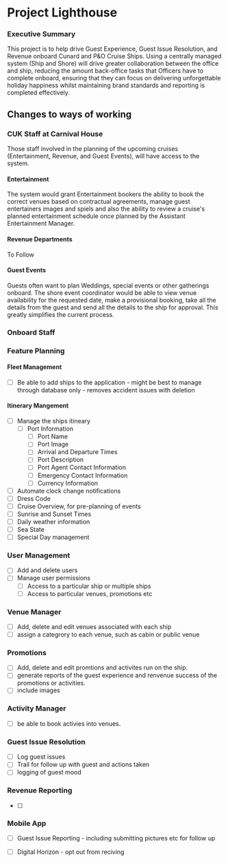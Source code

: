 # Project Lighthouse

### Executive Summary

This project is to help drive Guest Experience, Guest Issue Resolution, and Revenue onboard Cunard and P&O Cruise Ships. Using a centrally managed system (Ship and Shore) will drive greater collaboration between the office and ship, reducing the amount back-office tasks that Officers have to complete onboard, ensuring that they can focus on delivering unforgettable holiday happiness whilst maintaining brand standards and reporting is completed effectively. 

## Changes to ways of working

### CUK Staff at Carnival House

Those staff involved in the planning of the upcoming cruises (Entertainment, Revenue, and Guest Events), will have access to the system. 

#### Entertainment
The system would grant Entertainment bookers the ability to book the correct venues based on contractual agreements, manage guest entertainers images and spiels and also the ability to review a cruise's planned entertainment schedule once planned by the Assistant Entertainment Manager. 

#### Revenue Departments
To Follow


#### Guest Events
Guests often want to plan Weddings, special events or other gatherings onboard.  The shore event coordinator would be able to view venue availability for the requested date, make a provisional booking, take all the details from the guest and send all the details to the ship for approval. This greatly simplifies the current process.

### Onboard Staff


### Feature Planning

#### Fleet Management
- [ ] Be able to add ships to the application - might be best to manage through database only - removes accident issues with deletion

#### Itinerary Mangement
- [ ] Manage the ships itineary
    - [ ] Port Information
        - [ ] Port Name
        - [ ] Port Image
        - [ ] Arrival and Departure Times
        - [ ] Port Description
        - [ ] Port Agent Contact Information
        - [ ] Emergency Contact Information
        - [ ] Currency Information
- [ ] Automate clock change notifications
- [ ] Dress Code
- [ ] Cruise Overview, for pre-planning of events
- [ ] Sunrise and Sunset Times
- [ ] Daily weather information
- [ ] Sea State
- [ ] Special Day management

### User Management
- [ ] Add and delete users
- [ ] Manage user permissions
    - [ ] Access to a particular ship or multiple ships
    - [ ] Access to particular venues, promotions etc 

### Venue Manager
- [ ] Add, delete and edit venues associated with each ship
- [ ] assign a categrory to each venue, such as cabin or public venue

### Promotions
- [ ] Add, delete and edit promtions and activites run on the ship. 
- [ ] generate reports of the guest experience and renvenue success of the promotions or activities. 
- [ ] include images

### Activity Manager
- [ ] be able to book activies into venues. 

### Guest Issue Resolution
- [ ] Log guest issues
- [ ] Trail for follow up with guest and actions taken
- [ ] logging of guest mood

### Revenue Reporting
- [ ]

### Mobile App
- [ ] Guest Issue Reporting - including submitting pictures etc for follow up
- [ ] Digital Horizon - opt out from reciving 










 
